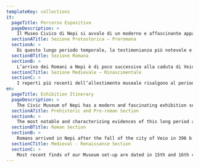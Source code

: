 ```yaml
---
templateKey: collections
it:
  pageTitle: Percorso Espositivo
  pageDescription: >
    Il Museo Civico di Nepi si avvale di un moderno e affascinante apparato espositivo che si propone di illustrare, attraverso i reperti archeologici, l’evoluzione storica della città e del suo territorio dall’età protostorica sino al Rinascimento. Il percorso espositivo è strutturato in tre sezioni: Protostorica – Preromana, Romana, Medievale – Rinascimentale.
  sectionATitle: Sezione Protostorica – Preromana
  sectionA: >
    Di questo lungo periodo temporale, la testimonianza più notevole e che caratterizza e rende unica nel Lazio la collezione museale è costituita dai materiali provenienti dalle necropoli falische (VII – IV secolo a.C.) che circondano l'abitato. L’antica Nepi era posta al confine sud-occidentale del territorio dei Falisci, in una posizione strategica lungo le vie che mettevano in comunicazione con le città etrusche di Veio, Cerveteri e Tarquinia. Già all’inizio del VII secolo a.C. la presenza di raffinati corredi funerari, composti da reperti ceramici frequentemente decorati da incisioni, poi riempite con sostanze colorate, dimostra l’esistenza di una società ben organizzata, all’interno della quale emerge la presenza di un ricco ceto aristocratico. La varietà dei materiali ceramici ed il numero sempre maggiore di oggetti di lusso provenienti dal mondo greco e orientale recuperati all’interno delle tombe, indica come la ricchezza della classe dominante sembri accentuarsi durante il VI secolo a.C.. La “necropoli di Sante Grotte”, un’area cimiteriale situata a pochissima distanza dal centro abitato di Nepi, ha restituito importanti corredi funerari caratterizzati da manufatti di produzione etrusca e greca, oggetti in bronzo ed ornamenti personali in oro ed argento.
  sectionBTitle: Sezione Romana
  sectionB: >
    L’arrivo dei Romani a Nepi è di poco successivo alla caduta di Veio nel 396 a.C..  A differenza di quanto avvenne per altri centri abitati dell'Agro Falisco, l'entrata della città nell'orbita romana non pregiudicò la sua esistenza, ma le conferì una notevole ricchezza, grazie anche al passaggio della Via Amerina, tracciato viario collegante Roma con l’Umbria realizzato nel III secolo a.C. La topografia e le vicende della Nepi romana rimangono in parte oscure, ma in base ai dati raccolti è desumibile che un lungo periodo di prosperità abbia caratterizzato l’antica città. La testimonianza più consistente che rimane per l'epoca romana è costituita dalle numerose epigrafi, alcune delle quali facenti parte della collezione del Museo Civico. Fra i materiali esposti che documentano quest'epoca, il reperto di maggior prestigio è, però, la testa capite velato dell’imperatore Augusto, la cui provenienza è ignota ma che doveva appartenere ad una scultura posta all’interno di un importante edificio pubblico.
  sectionCTitle: Sezione Medievale – Rinascimentale
  sectionC: >
    I reperti più recenti dell’allestimento museale risalgono al periodo di massimo splendore di Nepi, vale a dire al XV-XVI secolo. All’epoca la città fu dominio di importanti famiglie quali i Borgia e i Farnese. Dal castello di Nepi provengono delle ceramiche e alcuni stemmi  recuperati  nell’800 e a seguito di lavori di restauro terminati nel 2007. Il posto centrale è occupato dal raro emblema marmoreo di Lucrezia Borgia che nel 1499 fu investita dal padre, il pontefice Alessandro VI, della Signoria di Nepi. Di estremo interesse è anche un largo fregio marmoreo di Bernardo Accolti detto “l’Unico”, personaggio eccentrico che fu proprietario del castello e governatore di Nepi fra il 1521 e il 1535.  Allo stesso periodo devono essere collocato anche un altro stemma lapideo circolare, coperto successivamente con un intonaco recante le insegne di Pier Luigi Farnese.
en:
  pageTitle: Exhibition Itinerary
  pageDescription: >
    The Civic Museum of Nepi has a modern and fascinating exhibition setup which is able to illustrate, through archeological finds, the historical evolution of the city and its territory from the Prehistoric Era up to Renaissance. The itinerary is structured in three sections: Prehistoric and  Pre-roman, Roman, Medieval and Renaissance.
  sectionATitle: Prehistoric and Pre-roman Section
  sectionA: >
    The most notable and characterizing evidences of this long period are the materials from the “Falische” Necropolis (7th-4th century b.C.). Ancient Nepi was located at the south-western border of the Falisci’s territory, in a strategic position along the communication routes between the Etruscan cities of Veio, Cerveteri and Tarquinia. The presence of refined grave goods composed of finely decorated ceramics prove the existence of a well structured society already at the beginning of the 7th century b.C. in which it emerges a rich aristocratic elite. The variety of ceramic materials and the growing number of greek and oriental grave goods found inside the tombs indicate the increasing wealth of the dominant social elite during the 6th century b.C.. In the “Sante Grotte” Necropolis, a funeral area located nearby Nepi, important Etruscan and Greek grave goods and bronze, silver and golden jewelry have been found.
  sectionBTitle: Roman Section
  sectionB: >
    Romans arrived in Nepi after the fall of the city of Veio in 396 b.C.. Differently from what happened to other towns in the area, the arrival of the romans conferred to Nepi wealth and importance, due to the passage of Via Amerina, an important roman route between Rome and Umbria Region. The history of Nepi during the Roman Era is still very mysterious, but all the evidences suggest that Nepi experienced a period of prosperity. The main evidence of the Roman Period are the numerous epigraphs which today are preserved in the Civic Museum of Nepi. The most prestigious roman archeological find of our museum is the head of Emperor Augustus "Capite Velato", whose origin is still unknown.
  sectionCTitle: Medieval - Renaissance Section
  sectionC: >
    Most recent finds of our Museum set-up are dated in 15th and 16th century, probably the best of Nepi. At that time the town was ruled by important families such as Borgias and Farneses. Potteries and emblems, founded in the 19th century and during the last renovation works ended in 2007, come from Nepi’s Castle also known as Borgia's Castle. One of the most prestigious item is a rare marble emblem of Lucrezia Borgia, who in 1499 received by her father, the Pope Alessandro VI, the Dominion of Nepi. Another interesting item is a marble frieze of Bernardo Accolti called “l’Unico” (the Only), an eccentric man who owned the castle and ruled over Nepi from 1521 to 1535. To the same period belongs another stony circular emblem bearing the Pier Luigi Farnese's insignia.
---
```


